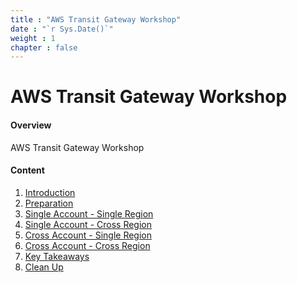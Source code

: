 ```yaml
---
title : "AWS Transit Gateway Workshop"
date : "`r Sys.Date()`"
weight : 1
chapter : false
---
```


# AWS Transit Gateway Workshop

#### Overview

<!-- TODO: Introduction -->
AWS Transit Gateway Workshop

#### Content

1. [Introduction](1-introduction/)
2. [Preparation](2-preparation/)
3. [Single Account - Single Region](3-single-account-single-region/)
4. [Single Account - Cross Region](4-single-account-cross-region/)
5. [Cross Account - Single Region](5-cross-account-single-region/)
6. [Cross Account - Cross Region](6-cross-account-cross-region/)
7. [Key Takeaways](7-key-takeaways)
8. [Clean Up](8-cleanup/)
